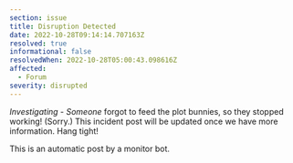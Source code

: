 ```yaml
---
section: issue
title: Disruption Detected
date: 2022-10-28T09:14:14.707163Z
resolved: true
informational: false
resolvedWhen: 2022-10-28T05:00:43.098616Z
affected:
  - Forum
severity: disrupted
---
```

*Investigating* - _Someone_ forgot to feed the plot bunnies, so they stopped working! (Sorry.) This incident post will be updated once we have more information. Hang tight!

This is an automatic post by a monitor bot.
        